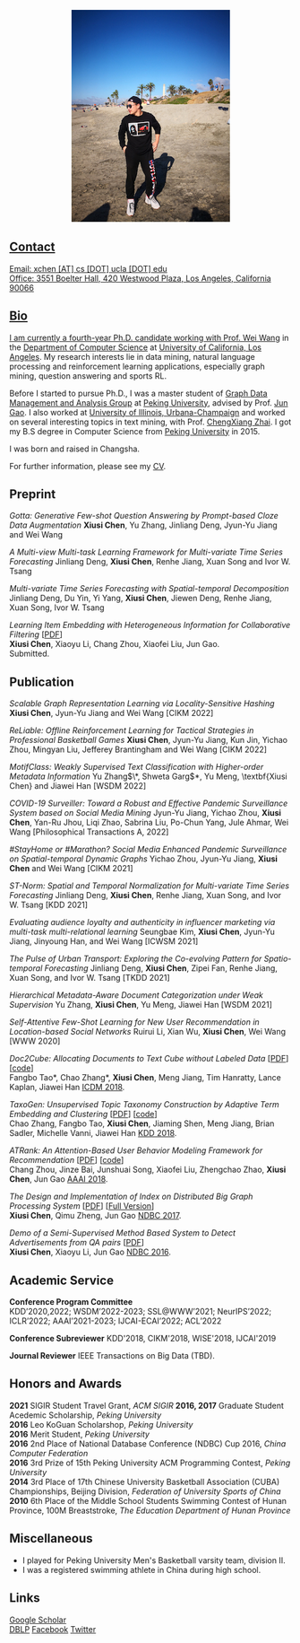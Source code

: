 <p align="center">
  <a href="https://sites.google.com/site/ruihanwu14/">
  <img src="images/IMG_1847.JPG" alt="Portrait"/>
</p>

## Contact
Email: xchen [AT] cs [DOT] ucla [DOT] edu    
Office: 3551 Boelter Hall, 420 Westwood Plaza, Los Angeles, California 90066    

<!-- ## What's New
2018-09-10 Start my Ph.D. journey @ UCLA!

2018-08-17 One paper got accepted by ICDM'18.

2018-05-06 One paper got accepted by KDD'18.

2018-11-09 One paper got accepted by AAAI'18.

2017-10-01 Submitted one paper to ICDE'18.

2017-09-12 Submitted two papers to AAAI'18.

2017-04-12 Our paper on Index of distributed graph data processing systems was accepted by [NDBC 2017](http://www.cs.zju.edu.cn/ndbc2017/)! See you in Hangzhou this Autumn!

2017-06-30 Visiting Prof. [ChengXiang Zhai](http://czhai.cs.illinois.edu/)'s [TIMAN](http://sifaka.cs.uiuc.edu/ir/index.html) Group at CS@UIUC for 6 months.

2017-05-23 Submitted one paper to CIKM'17.

2016-09-26 Start my internship as a research intern at [Alibaba Group](http://www.alibabagroup.com/en/global/home)

2016-04-12 Our paper on Semi-supervised advertisement detection was accepted by [NDBC 2016](http://csse.szu.edu.cn/ndbc2016/index.shtml)! See you in Shenzhen this Autumn!

2015-07-06 I graduated from [Peking University](http://www.pku.edu.cn/) where I spent 4 wonderful years and made lots of great friends. I am grateful to Prof. [Jun Gao]() for his support throughout the years. [My thesis](papers/thesis.pdf)

2014-10-26 I am honor to compete on behalf of Peking University at the 17th Chinese University Basketball Association (CUBA) Championships, Beijing Division. We are the 3rd Place!
 -->

## Bio
I am currently a fourth-year Ph.D. candidate working with [Prof. Wei Wang](http://web.cs.ucla.edu/~weiwang/) in the [Department of Computer Science](https://www.cs.ucla.edu/) at  [University of California, Los Angeles](http://www.ucla.edu/). My research interests lie in data mining, natural language processing and reinforcement learning applications, especially graph mining, question answering and sports RL.

Before I started to pursue Ph.D., I was a master student of [Graph Data Management and Analysis Group]() at [Peking University](www.pku.edu.cn), advised by Prof. [Jun Gao](http://eecs.pku.edu.cn/teaching/inservice/search/Detail/?ID=1817). I also worked at [University of Illinois, Urbana-Champaign](http://www.cs.uiuc.edu/) and worked on several interesting topics in text mining, with Prof. [ChengXiang Zhai](http://czhai.cs.illinois.edu/). I got my B.S degree in Computer Science from [Peking University](http://www.pku.edu.cn/) in 2015.

I was born and raised in Changsha.

For further information, please see my [CV](CV.pdf).

## Preprint
_Gotta: Generative Few-shot Question Answering by Prompt-based Cloze Data Augmentation_
**Xiusi Chen**, Yu Zhang, Jinliang Deng, Jyun-Yu Jiang and Wei Wang

_A Multi-view Multi-task Learning Framework for Multi-variate Time Series Forecasting_
Jinliang Deng, **Xiusi Chen**, Renhe Jiang, Xuan Song and Ivor W. Tsang

_Multi-variate Time Series Forecasting with Spatial-temporal Decomposition_
Jinliang Deng, Du Yin, Yi Yang, **Xiusi Chen**, Jiewen Deng, Renhe Jiang, Xuan Song, Ivor W. Tsang

_Learning Item Embedding with Heterogeneous Information for Collaborative Filtering_ [[PDF](papers/icde18.pdf)]    
**Xiusi Chen**, Xiaoyu Li, Chang Zhou, Xiaofei Liu, Jun Gao.    
Submitted.


## Publication
_Scalable Graph Representation Learning via Locality-Sensitive Hashing_
**Xiusi Chen**, Jyun-Yu Jiang and Wei Wang
[CIKM 2022]

_ReLiable: Offline Reinforcement Learning for Tactical Strategies in Professional Basketball Games_
**Xiusi Chen**, Jyun-Yu Jiang, Kun Jin, Yichao Zhou, Mingyan Liu, Jefferey Brantingham and Wei Wang
[CIKM 2022]

_MotifClass: Weakly Supervised Text Classification with Higher-order Metadata Information_
Yu Zhang$\*, Shweta Garg$\*, Yu Meng, \textbf{Xiusi Chen} and Jiawei Han
[WSDM 2022]

_COVID-19 Surveiller: Toward a Robust and Effective Pandemic Surveillance System based on Social Media Mining_
Jyun-Yu Jiang, Yichao Zhou, **Xiusi Chen**, Yan-Ru Jhou, Liqi Zhao, Sabrina Liu, Po-Chun Yang, Jule Ahmar, Wei Wang
[Philosophical Transactions A, 2022]

_\#StayHome or \#Marathon? Social Media Enhanced Pandemic Surveillance on Spatial-temporal Dynamic Graphs_
Yichao Zhou, Jyun-Yu Jiang, **Xiusi Chen** and Wei Wang
[CIKM 2021]

_ST-Norm: Spatial and Temporal Normalization for Multi-variate Time Series Forecasting_
Jinliang Deng, **Xiusi Chen**, Renhe Jiang, Xuan Song, and Ivor W. Tsang
[KDD 2021]

_Evaluating audience loyalty and authenticity in influencer marketing via multi-task multi-relational learning_
Seungbae Kim, **Xiusi Chen**, Jyun-Yu Jiang, Jinyoung Han, and Wei Wang
[ICWSM 2021]

_The Pulse of Urban Transport: Exploring the Co-evolving Pattern for Spatio-temporal Forecasting_
Jinliang Deng, **Xiusi Chen**, Zipei Fan, Renhe Jiang, Xuan Song, and Ivor W. Tsang
[TKDD 2021]

_Hierarchical Metadata-Aware Document Categorization under Weak Supervision_
Yu Zhang, **Xiusi Chen**, Yu Meng, Jiawei Han
[WSDM 2021]

_Self-Attentive Few-Shot Learning for New User Recommendation in Location-based Social Networks_
Ruirui Li, Xian Wu, **Xiusi Chen**, Wei Wang
[WWW 2020]

_Doc2Cube: Allocating Documents to Text Cube without Labeled Data_ [[PDF](http://chaozhang.org/papers/icdm18.pdf)]  [[code](https://github.com/fangbo-tao/doc2cube)]    
Fangbo Tao\*, Chao Zhang\*, **Xiusi Chen**, Meng Jiang, Tim Hanratty, Lance Kaplan, Jiawei Han
[ICDM 2018](http://icdm2018.org/).

_TaxoGen: Unsupervised Topic Taxonomy Construction by Adaptive Term Embedding and Clustering_ [[PDF](http://delivery.acm.org/10.1145/3230000/3220064/p2701-zhang.pdf?ip=131.179.49.186&id=3220064&acc=ACTIVE%20SERVICE&key=CA367851C7E3CE77%2E79535EF926D6BC05%2E4D4702B0C3E38B35%2E4D4702B0C3E38B35&__acm__=1543628672_ac235d30fba1750ceaae158e46248e19)]  [[code](https://github.com/franticnerd/taxogen)]    
Chao Zhang, Fangbo Tao, **Xiusi Chen**, Jiaming Shen, Meng Jiang, Brian Sadler, Michelle Vanni, Jiawei Han 
[KDD 2018](https://www.kdd.org/kdd2018/).

_ATRank: An Attention-Based User Behavior Modeling Framework for Recommendation_ [[PDF](papers/aaai18_zhou.pdf)]  [[code](https://github.com/jinze1994/ATRank)]    
Chang Zhou, Jinze Bai, Junshuai Song, Xiaofei Liu, Zhengchao Zhao, **Xiusi Chen**, Jun Gao
[AAAI 2018](https://aaai.org/Conferences/AAAI-18/).

_The Design and Implementation of Index on Distributed Big Graph Processing System_ [[PDF](papers/ndbc17short.pdf)]  [[Full Version](papers/ndbc17.pdf)]    
**Xiusi Chen**, Qimu Zheng, Jun Gao
[NDBC 2017](http://www.cs.zju.edu.cn/ndbc2017/index.html).

_Demo of a Semi-Supervised Method Based System to Detect Advertisements from QA pairs_ [[PDF](papers/ndbc16.pdf)]    
**Xiusi Chen**, Xiaoyu Li, Jun Gao
[NDBC 2016](http://csse.szu.edu.cn/ndbc2016/index.shtml).


## Academic Service
**Conference Program Committee**        
KDD’2020,2022; WSDM’2022-2023; SSL@WWW’2021;
NeurIPS’2022; ICLR’2022; AAAI’2021-2023; IJCAI-ECAI’2022;
ACL’2022

**Conference Subreviewer**
KDD'2018, CIKM'2018, WISE'2018, IJCAI'2019

**Journal Reviewer**
IEEE Transactions on Big Data (TBD).

## Honors and Awards
**2021**  SIGIR Student Travel Grant, _ACM SIGIR_
**2016, 2017**  Graduate Student Acedemic Scholarship, _Peking University_     
**2016**  Leo KoGuan Scholarshop, _Peking University_    
**2016**  Merit Student, _Peking University_     
**2016**  2nd Place of National Database Conference (NDBC) Cup 2016, _China Computer Federation_    
**2016**  3rd Prize of 15th Peking University ACM Programming Contest, _Peking University_    
**2014**  3rd Place of 17th Chinese University Basketball Association (CUBA) Championships, Beijing Division, _Federation of University Sports of China_   
**2010**  6th Place of the Middle School Students Swimming Contest of Hunan Province, 100M Breaststroke, _The Education Department of Hunan Province_    

## Miscellaneous

*   I played for Peking University Men's Basketball varsity team, division II.
*   I was a registered swimming athlete in China during high school.

## Links
[Google Scholar](https://scholar.google.ca/citations?user=JqGAil4AAAAJ)    
[DBLP](https://dblp.org/pid/210/1049) 
[Facebook](https://www.facebook.com/xiusi.chen)
[Twitter](https://twitter.com/XtremSup)




